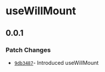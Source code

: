 # useWillMount

## 0.0.1

### Patch Changes

- [`9db3487`](https://github.com/changeelog/react-hooks/commit/9db34871ce25cce3b6d1aeeb19100f22d10b8d7a#diff-e76ee3629599a397a7ebf0e3a98575ca9953a2de451b22df12932094929245c0)- Introduced useWillMount
